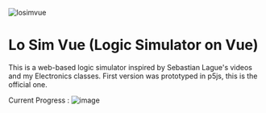 ![losimvue](https://github.com/user-attachments/assets/800f7ec9-cd9a-476a-91c9-d065722bb456)
# Lo Sim Vue (Logic Simulator on Vue)

This is a web-based logic simulator inspired by Sebastian Lague's videos and my Electronics classes.
First version was prototyped in p5js, this is the official one.

Current Progress :
![image](https://github.com/user-attachments/assets/efe0753a-a85b-4f87-8576-8b5be3ed82a0)
